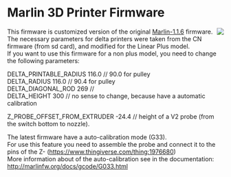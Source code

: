 # Marlin 3D Printer Firmware
<img align="right" src="../../raw/1.1.x/buildroot/share/pixmaps/logo/marlin-250.png" />

This firmware is customized version of the original [Marlin-1.1.6](https://github.com/MarlinFirmware/Marlin/tree/1.1.6) firmware.  
The necessary parameters for delta printers were taken from the CN firmware (from sd card), and modified for the Linear Plus model.  
If you want to use this firmware for a non plus model, you need to change the following parameters:
   
DELTA_PRINTABLE_RADIUS  116.0 // 90.0 for pulley  
DELTA_RADIUS		116.0 // 90.4 for pulley  
DELTA_DIAGONAL_ROD	269   //  
DELTA_HEIGHT		300   // no sense to change, because have a automatic calibration  

Z_PROBE_OFFSET_FROM_EXTRUDER -24.4 // height of a V2 probe (from the switch bottom to nozzle).  

The latest firmware have a auto-calibration mode (G33).  
For use this feature you need to assemble the probe and connect it to the pins of the Z- (https://www.thingiverse.com/thing:1976680)  
More information about of the auto-calibration see in the documentation: http://marlinfw.org/docs/gcode/G033.html



